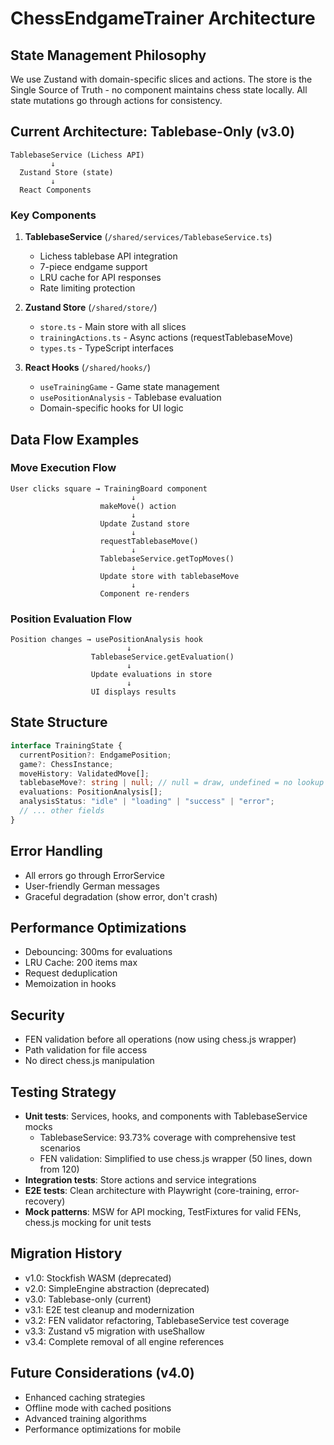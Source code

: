 # ChessEndgameTrainer Architecture

## State Management Philosophy

We use Zustand with domain-specific slices and actions. The store is the Single Source of Truth - no component maintains chess state locally. All state mutations go through actions for consistency.

## Current Architecture: Tablebase-Only (v3.0)

```
TablebaseService (Lichess API)
         ↓
  Zustand Store (state)
         ↓
  React Components
```

### Key Components

1. **TablebaseService** (`/shared/services/TablebaseService.ts`)
   - Lichess tablebase API integration
   - 7-piece endgame support
   - LRU cache for API responses
   - Rate limiting protection

2. **Zustand Store** (`/shared/store/`)
   - `store.ts` - Main store with all slices
   - `trainingActions.ts` - Async actions (requestTablebaseMove)
   - `types.ts` - TypeScript interfaces

3. **React Hooks** (`/shared/hooks/`)
   - `useTrainingGame` - Game state management
   - `usePositionAnalysis` - Tablebase evaluation
   - Domain-specific hooks for UI logic

## Data Flow Examples

### Move Execution Flow

```
User clicks square → TrainingBoard component
                           ↓
                    makeMove() action
                           ↓
                    Update Zustand store
                           ↓
                    requestTablebaseMove()
                           ↓
                    TablebaseService.getTopMoves()
                           ↓
                    Update store with tablebaseMove
                           ↓
                    Component re-renders
```

### Position Evaluation Flow

```
Position changes → usePositionAnalysis hook
                          ↓
                  TablebaseService.getEvaluation()
                          ↓
                  Update evaluations in store
                          ↓
                  UI displays results
```

## State Structure

```typescript
interface TrainingState {
  currentPosition?: EndgamePosition;
  game?: ChessInstance;
  moveHistory: ValidatedMove[];
  tablebaseMove?: string | null; // null = draw, undefined = no lookup yet
  evaluations: PositionAnalysis[];
  analysisStatus: "idle" | "loading" | "success" | "error";
  // ... other fields
}
```

## Error Handling

- All errors go through ErrorService
- User-friendly German messages
- Graceful degradation (show error, don't crash)

## Performance Optimizations

- Debouncing: 300ms for evaluations
- LRU Cache: 200 items max
- Request deduplication
- Memoization in hooks

## Security

- FEN validation before all operations (now using chess.js wrapper)
- Path validation for file access
- No direct chess.js manipulation

## Testing Strategy

- **Unit tests**: Services, hooks, and components with TablebaseService mocks
  - TablebaseService: 93.73% coverage with comprehensive test scenarios
  - FEN validation: Simplified to use chess.js wrapper (50 lines, down from 120)
- **Integration tests**: Store actions and service integrations
- **E2E tests**: Clean architecture with Playwright (core-training, error-recovery)
- **Mock patterns**: MSW for API mocking, TestFixtures for valid FENs, chess.js mocking for unit tests

## Migration History

- v1.0: Stockfish WASM (deprecated)
- v2.0: SimpleEngine abstraction (deprecated)
- v3.0: Tablebase-only (current)
- v3.1: E2E test cleanup and modernization
- v3.2: FEN validator refactoring, TablebaseService test coverage
- v3.3: Zustand v5 migration with useShallow
- v3.4: Complete removal of all engine references

## Future Considerations (v4.0)

- Enhanced caching strategies
- Offline mode with cached positions
- Advanced training algorithms
- Performance optimizations for mobile
